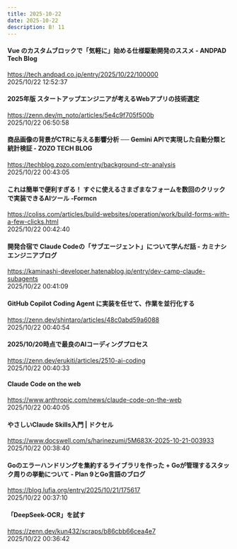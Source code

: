```yaml
---
title: 2025-10-22
date: 2025-10-22
description: B! 11
---
```


#### Vue のカスタムブロックで「気軽に」始める仕様駆動開発のススメ - ANDPAD Tech Blog
https://tech.andpad.co.jp/entry/2025/10/22/100000<br>
2025/10/22 12:52:37<br>


#### 2025年版 スタートアップエンジニアが考えるWebアプリの技術選定
https://zenn.dev/m_noto/articles/5e4c9f705f500b<br>
2025/10/22 06:50:58<br>


#### 商品画像の背景がCTRに与える影響分析 ── Gemini APIで実現した自動分類と統計検証 - ZOZO TECH BLOG
https://techblog.zozo.com/entry/background-ctr-analysis<br>
2025/10/22 00:43:05<br>


#### これは簡単で便利すぎる！ すぐに使えるさまざまなフォームを数回のクリックで実装できるAIツール -Formcn
https://coliss.com/articles/build-websites/operation/work/build-forms-with-a-few-clicks.html<br>
2025/10/22 00:42:40<br>


#### 開発合宿で Claude Codeの「サブエージェント」について学んだ話 - カミナシ エンジニアブログ
https://kaminashi-developer.hatenablog.jp/entry/dev-camp-claude-subagents<br>
2025/10/22 00:41:09<br>


#### GitHub Copilot Coding Agent に実装を任せて、作業を並行化する
https://zenn.dev/shintaro/articles/48c0abd59a6088<br>
2025/10/22 00:40:54<br>


#### 2025/10/20時点で最良のAIコーディングプロセス
https://zenn.dev/erukiti/articles/2510-ai-coding<br>
2025/10/22 00:40:33<br>


#### Claude Code on the web
https://www.anthropic.com/news/claude-code-on-the-web<br>
2025/10/22 00:40:05<br>


#### やさしいClaude Skills入門 | ドクセル
https://www.docswell.com/s/harinezumi/5M683X-2025-10-21-003933<br>
2025/10/22 00:38:40<br>


#### Goのエラーハンドリングを集約するライブラリを作った + Goが管理するスタック周りの挙動について - Plan 9とGo言語のブログ
https://blog.lufia.org/entry/2025/10/21/175617<br>
2025/10/22 00:37:10<br>


#### 「DeepSeek-OCR」を試す
https://zenn.dev/kun432/scraps/b86cbb66cea4e7<br>
2025/10/22 00:36:42<br>


